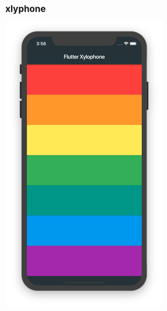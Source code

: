 # xlyphone

![Image of Xlyophone](https://raw.githubusercontent.com/boudana/xlyophone/main/assets/xlyphoneapp.png)
